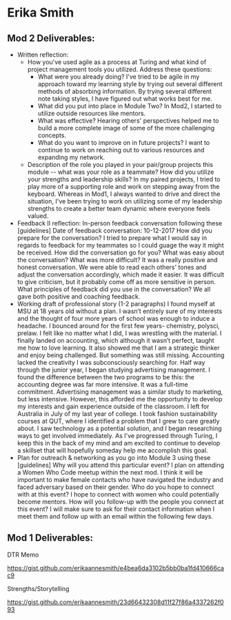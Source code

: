 # Erika Smith 

## Mod 2 Deliverables:
* Written reflection:
  * How you've used agile as a process at Turing and what kind of project management tools you utilized. Address these questions:
    * What were you already doing?
    I've tried to be agile in my approach toward my learning style by trying out several different methods of absorbing information. By trying several different note taking styles, I have figured out what works best for me.
    * What did you put into place in Module Two?
    In Mod2, I started to utilize outside resources like mentors.
    * What was effective?
    Hearing others' perspectives helped me to build a more complete image of some of the more challenging concepts.
    * What do you want to improve on in future projects?
    I want to continue to work on reaching out to various resources and expanding my network.
  * Description of the role you played in your pair/group projects this module -- what was your role as a teammate? How did you utilize your strengths and leadership skills?
  In my paired projects, I tried to play more of a supporting role and work on stepping away from the keyboard. Whereas in Mod1, I always wanted to drive and direct the situation, I've been trying to work on utilizing some of my leadership strengths to create a better team dynamic where everyone feels valued.
* Feedback II reflection: In-person feedback conversation following these [guidelines]
Date of feedback conversation:
10-12-2017
How did you prepare for the conversation?
I tried to prepare what I would say in regards to feedback for my teammates so I could guage the way it might be received.
How did the conversation go for you? What was easy about the conversation? What was more difficult?
It was a really positive and honest conversation. We were able to read each others' tones and adjust the conversation accordingly, which made it easier. It was difficult to give criticism, but it probably come off as more sensitive in person.
What principles of feedback did you use in the conversation?
We all gave both positive and coaching feedback.
* Working draft of professional story (1-2 paragraphs)
I found myself at MSU at 18 years old without a plan.
I wasn’t entirely sure of my interests and the thought of four more years of school was enough to induce a headache.
I bounced around for the first few years- chemistry, polysci, prelaw. I felt like no matter what I did, I was wrestling with the material. I finally landed on accounting, which although it wasn’t perfect, taught me how to love learning. It also showed me that I am a strategic thinker and enjoy being challenged.
But something was still missing. Accounting lacked the creativity I was subconsciously searching for. Half way through the junior year, I began studying advertising management. I found the difference between the two programs to be this: the accounting degree was far more intensive. It was a full-time commitment. Advertising management was a similar study to marketing, but less intensive. However, this afforded me the opportunity to develop my interests and gain experience outside of the classroom.
I left for Australia in July of my last year of college. I took fashion sustainability courses at QUT, where I identified a problem that I grew to care greatly about. I saw technology as a potential solution, and I began researching ways to get involved immediately. As I've progressed through Turing, I keep this in the back of my mind and am excited to continue to develop a skillset that will hopefully someday help me accomplish this goal.
* Plan for outreach & networking as you go into Module 3 using these [guidelines]
Why will you attend this particular event?
I plan on attending a Women Who Code meetup within the next mod. I think it will be important to make female contacts who have navigated the industry and faced adversary based on their gender.
Who do you hope to connect with at this event?
I hope to connect with women who could potentially become mentors.
How will you follow-up with the people you connect at this event?
I will make sure to ask for their contact information when I meet them and follow up with an email within the following few days.

## Mod 1 Deliverables:
DTR Memo

https://gist.github.com/erikaannesmith/e4bea6da3102b5bb0ba1fd410666cac9

Strengths/Storytelling

https://gist.github.com/erikaannesmith/23d66432308d11f27f86a4337262f093
